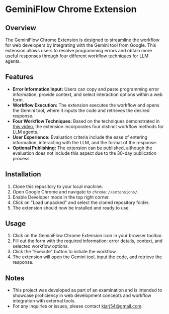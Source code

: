 # GeminiFlow Chrome Extension

## Overview

The GeminiFlow Chrome Extension is designed to streamline the workflow for web developers by integrating with the Gemini tool from Google. This extension allows users to resolve programming errors and obtain more useful responses through four different workflow techniques for LLM agents.

## Features

- **Error Information Input:** Users can copy and paste programming error information, provide context, and select interaction options within a web form.
- **Workflow Execution:** The extension executes the workflow and opens the Gemini tool, where it inputs the code and retrieves the desired response.
- **Four Workflow Techniques:** Based on the techniques demonstrated in [this video](https://www.youtube.com/watch?v=YIcFlsIez_Q), the extension incorporates four distinct workflow methods for LLM agents.
- **User Experience:** Evaluation criteria include the ease of entering information, interacting with the LLM, and the format of the response.
- **Optional Publishing:** The extension can be published, although the evaluation does not include this aspect due to the 30-day publication process.

## Installation

1. Clone this repository to your local machine.
2. Open Google Chrome and navigate to `chrome://extensions/`.
3. Enable Developer mode in the top right corner.
4. Click on "Load unpacked" and select the cloned repository folder.
5. The extension should now be installed and ready to use.

## Usage

1. Click on the GeminiFlow Chrome Extension icon in your browser toolbar.
2. Fill out the form with the required information: error details, context, and selected workflow options.
3. Click the "Execute" button to initiate the workflow.
4. The extension will open the Gemini tool, input the code, and retrieve the response.

## Notes

- This project was developed as part of an examination and is intended to showcase proficiency in web development concepts and workflow integration with external tools.
- For any inquiries or issues, please contact [kjarj54@gmail.com](mailto:kjarj54@gmail.com).
